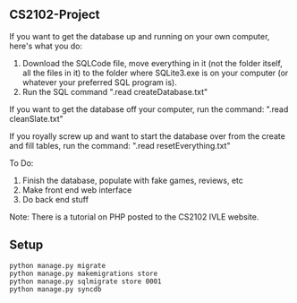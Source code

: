 CS2102-Project
--

If you want to get the database up and running on your own computer, here's what you do:

1. Download the SQLCode file, move everything in it (not the folder itself, all the files in it) to the folder where SQLite3.exe is on your computer (or whatever your preferred SQL program is).
2. Run the SQL command ".read createDatabase.txt"


If you want to get the database off your computer, run the command: ".read cleanSlate.txt"

If you royally screw up and want to start the database over from the create and fill tables, run the command: ".read resetEverything.txt"


To Do: 
1. Finish the database, populate with fake games, reviews, etc 
2. Make front end web interface 
3. Do back end stuff

Note: There is a tutorial on PHP posted to the CS2102 IVLE website.

Setup
--
```
python manage.py migrate
python manage.py makemigrations store
python manage.py sqlmigrate store 0001
python manage.py syncdb
```



